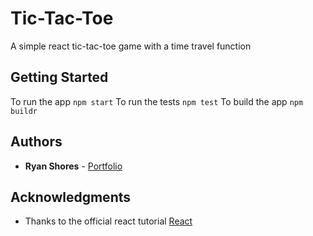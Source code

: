 # Tic-Tac-Toe
A simple react tic-tac-toe game with a time travel function

## Getting Started
To run the app
`npm start`
To run the tests
`npm test`
To build the app
`npm buildr`

## Authors

* **Ryan Shores** - [Portfolio](https://ryanshores.github.io)

## Acknowledgments

* Thanks to the official react tutorial [React](https://reactjs.org/tutorial/tutorial.html)